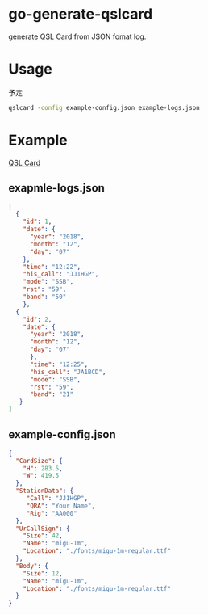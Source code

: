 # go-generate-qslcard
generate QSL Card from JSON fomat log.

# Usage
予定

```sh
qslcard -config example-config.json example-logs.json
```

# Example
[QSL Card](example-logs-qslcards.pdf "Example")

## exapmle-logs.json
``` exapmle-logs.json
[
  {
    "id": 1,
    "date": {
      "year": "2018",
      "month": "12",
      "day": "07"
    },
    "time": "12:22",
    "his_call": "JJ1HGP",
    "mode": "SSB",
    "rst": "59",
    "band": "50"
	},
  {
    "id": 2,
    "date": {
      "year": "2018",
      "month": "12",
      "day": "07"
      },
      "time": "12:25",
      "his_call": "JA1BCD",
      "mode": "SSB",
      "rst": "59",
      "band": "21"
   }
]
```

## example-config.json
``` example-config.json
{
  "CardSize": {
    "H": 283.5,
    "W": 419.5
  },
  "StationData": {
     "Call": "JJ1HGP",
     "QRA": "Your Name",
     "Rig": "AA000"
  },
  "UrCallSign": {
    "Size": 42,
    "Name": "migu-1m",
    "Location": "./fonts/migu-1m-regular.ttf"
  },
  "Body": {
    "Size": 12,
    "Name": "migu-1m",
    "Location": "./fonts/migu-1m-regular.ttf"
  }
}
```
